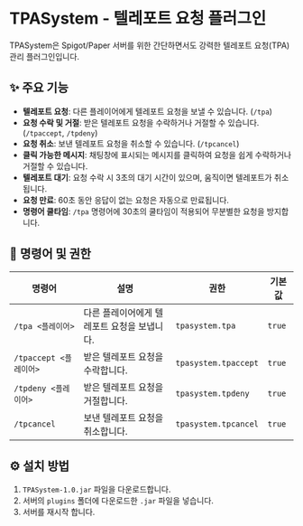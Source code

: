 
# TPASystem - 텔레포트 요청 플러그인

TPASystem은 Spigot/Paper 서버를 위한 간단하면서도 강력한 텔레포트 요청(TPA) 관리 플러그인입니다.

## ✨ 주요 기능

- **텔레포트 요청**: 다른 플레이어에게 텔레포트 요청을 보낼 수 있습니다. (`/tpa`)
- **요청 수락 및 거절**: 받은 텔레포트 요청을 수락하거나 거절할 수 있습니다. (`/tpaccept`, `/tpdeny`)
- **요청 취소**: 보낸 텔레포트 요청을 취소할 수 있습니다. (`/tpcancel`)
- **클릭 가능한 메시지**: 채팅창에 표시되는 메시지를 클릭하여 요청을 쉽게 수락하거나 거절할 수 있습니다.
- **텔레포트 대기**: 요청 수락 시 3초의 대기 시간이 있으며, 움직이면 텔레포트가 취소됩니다.
- **요청 만료**: 60초 동안 응답이 없는 요청은 자동으로 만료됩니다.
- **명령어 쿨타임**: `/tpa` 명령어에 30초의 쿨타임이 적용되어 무분별한 요청을 방지합니다.

## 📖 명령어 및 권한

| 명령어 | 설명 | 권한 | 기본값 |
| --- | --- | --- | --- |
| `/tpa <플레이어>` | 다른 플레이어에게 텔레포트 요청을 보냅니다. | `tpasystem.tpa` | `true` |
| `/tpaccept <플레이어>` | 받은 텔레포트 요청을 수락합니다. | `tpasystem.tpaccept` | `true` |
| `/tpdeny <플레이어>` | 받은 텔레포트 요청을 거절합니다. | `tpasystem.tpdeny` | `true` |
| `/tpcancel` | 보낸 텔레포트 요청을 취소합니다. | `tpasystem.tpcancel` | `true` |

## ⚙️ 설치 방법

1. `TPASystem-1.0.jar` 파일을 다운로드합니다.
2. 서버의 `plugins` 폴더에 다운로드한 `.jar` 파일을 넣습니다.
3. 서버를 재시작 합니다.
